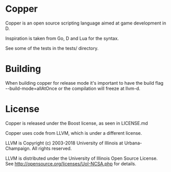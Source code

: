 # Copper
Copper is an open source scripting language aimed at game development in D.

Inspiration is taken from Go, D and Lua for the syntax.

See some of the tests in the tests/ directory.

# Building
When building copper for release mode it's important to have the build flag --build-mode=allAtOnce or the compilation will freeze at llvm-d.


# License
Copper is released under the Boost license, as seen in LICENSE.md

Copper uses code from LLVM, which is under a different license.

LLVM is Copyright (c) 2003-2018 University of Illinois at Urbana-Champaign. All rights reserved.

LLVM is distributed under the University of Illinois Open Source License. See http://opensource.org/licenses/UoI-NCSA.php for details. 
